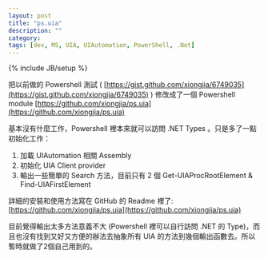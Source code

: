 ```yaml
---
layout: post
title: "ps.uia"
description: ""
category: 
tags: [dev, MS, UIA, UIAutomation, PowerShell, .Net]
---
```

{% include JB/setup %}

把以前做的 Powershell 測試 ( [https://gist.github.com/xiongjia/6749035](https://gist.github.com/xiongjia/6749035) )
修改成了一個 Powershell module [https://github.com/xiongjia/ps.uia](https://github.com/xiongjia/ps.uia)  

基本沒有什麼工作，Powershell 裡本來就可以訪問 .NET Types 。只是多了一點初始化工作：   
  1. 加載 UIAutomation 相關 Assembly  
  2. 初始化 UIA Client provider  
  3. 輸出一些簡單的 Search 方法，目前只有 2 個 Get-UIAProcRootElement & Find-UIAFirstElement  

詳細的安裝和使用方法寫在 GitHub 的 Readme 裡了: [https://github.com/xiongjia/ps.uia](https://github.com/xiongjia/ps.uia)  

目前覺得輸出太多方法意義不大 (Powershell 裡可以自行訪問 .NET 的 Type)，而且也沒有找到又好又方便的辦法去抽象所有 UIA 的方法到幾個輸出函數去。所以暫時就做了2個自己用到的。

